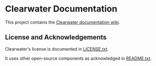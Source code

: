 Clearwater Documentation
========================

This project contains the [Clearwater documentation wiki](https://github.com/Metaswitch/clearwater-docs/wiki).

License and Acknowledgements
----------------------------

Clearwater's license is documented in [LICENSE.txt](https://github.com/Metaswitch/clearwater-docs/blob/master/LICENSE.txt).

It uses other open-source components as acknowledged in [README.txt](https://github.com/Metaswitch/clearwater-docs/blob/master/README.txt).
